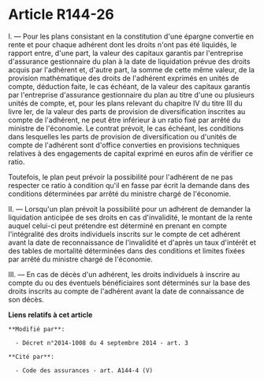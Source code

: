 # Article R144-26

I. ― Pour les plans consistant en la constitution d'une épargne convertie en rente et pour chaque adhérent dont les droits
n'ont pas été liquidés, le rapport entre, d'une part, la valeur des capitaux garantis par l'entreprise d'assurance
gestionnaire du plan à la date de liquidation prévue des droits acquis par l'adhérent et, d'autre part, la somme de cette
même valeur, de la provision mathématique des droits de l'adhérent exprimés en unités de compte, déduction faite, le cas
échéant, de la valeur des capitaux garantis par l'entreprise d'assurance gestionnaire du plan au titre d'une ou plusieurs
unités de compte, et, pour les plans relevant du chapitre IV du titre III du livre Ier, de la valeur des parts de provision
de diversification inscrites au compte de l'adhérent, ne peut être inférieur à un ratio fixé par arrêté du ministre de
l'économie. Le contrat prévoit, le cas échéant, les conditions dans lesquelles les parts de provision de diversification ou
d'unités de compte de l'adhérent sont d'office converties en provisions techniques relatives à des engagements de capital
exprimé en euros afin de vérifier ce ratio.

Toutefois, le plan peut prévoir la possibilité pour l'adhérent de ne pas respecter ce ratio à condition qu'il en fasse par
écrit la demande dans des conditions déterminées par arrêté du ministre chargé de l'économie.

II. ― Lorsqu'un plan prévoit la possibilité pour un adhérent de demander la liquidation anticipée de ses droits en cas
d'invalidité, le montant de la rente auquel celui-ci peut prétendre est déterminé en prenant en compte l'intégralité des
droits individuels inscrits sur le compte de cet adhérent avant la date de reconnaissance de l'invalidité et d'après un taux
d'intérêt et des tables de mortalité déterminées dans des conditions et limites fixées par arrêté du ministre chargé de
l'économie.

III. ― En cas de décès d'un adhérent, les droits individuels à inscrire au compte du ou des éventuels bénéficiaires sont
déterminés sur la base des droits inscrits au compte de l'adhérent avant la date de connaissance de son décès.

**Liens relatifs à cet article**

	**Modifié par**:

	  - Décret n°2014-1008 du 4 septembre 2014 - art. 3

	**Cité par**:

	  - Code des assurances - art. A144-4 (V)
